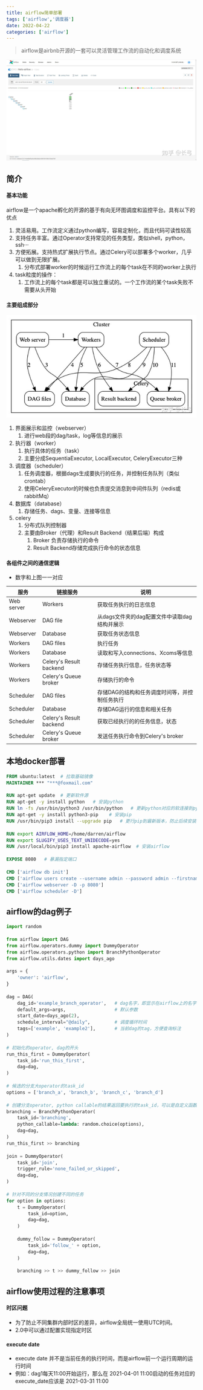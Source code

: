 ```yaml
---
title: airflow简单部署
tags: ['airflow','调度器']
date: 2022-04-22
categories: ['airflow']
---
```

> airflow是airbnb开源的一套可以灵活管理工作流的自动化和调度系统
<!--more-->
![airflow-show](../images/deploy-airflow/airflow-show.jpeg)

## 简介
#### 基本功能
airflow是一个apache孵化的开源的基于有向无环图调度和监控平台。具有以下的优点
1. 灵活易用。工作流定义通过python编写，容易定制化，而且代码可读性较高
2. 支持任务丰富。通过Operator支持常见的任务类型，类似shell，python，ssh···
3. 方便拓展。支持热式扩展执行节点。通过Celery可以部署多个worker，几乎可以做到无限扩展。
    1. 分布式部署worker的时候运行工作流上的每个task在不同的worker上执行
4. task粒度的操作：
    1. 工作流上的每个task都是可以独立重试的。一个工作流的某个task失败不需要从头开始

#### 主要组成部分
![airflow-struct](../images/deploy-airflow/struct-airflow.jpeg)

1. 界面展示和监控（webserver）
    1. 进行web段的dag/task，log等信息的展示
2. 执行器（worker）
    1. 执行具体的任务（task）
    2. 主要分成SequentiaExecutor, LocalExecutor, CeleryExecutor三种
3. 调度器（scheduler）
    1. 任务调度器，根据dags生成要执行的任务，并控制任务队列（类似crontab）
    2. 使用CeleryExecutor的时候也负责提交消息到中间件队列（redis或rabbitMq）
4. 数据库（database）
    1. 存储任务、dags、变量、连接等信息
5. celery
    1. 分布式队列控制器
    2. 主要由Broker（代理）和Result Backend（结果后端）构成
        1. Broker 负责存储执行的命令
        2. Result Backend存储完成执行命令的状态信息

#### 各组件之间的通信逻辑
* 数字和上图一一对应

|服务|链接服务|说明|
|--|--|--|
|Web server|Workers|获取任务执行的日志信息|
|Webserver|DAG file|从dags文件夹的dag配置文件中读取dag结构并展示|
|Webserver|Database|获取任务状态信息|
|Workers|DAG files|执行任务|
|Workers|Database|读取和写入connections、Xcoms等信息|
|Workers|Celery's Result backend|存储任务执行信息，任务状态等|
|Workers|Celery's Queue broker|存储执行的命令|
|Scheduler|DAG files|存储DAG的结构和任务调度时间等，并控制任务执行|
|Scheduler|Database|存储DAG运行的信息和相关任务|
|Scheduler|Celery's Result backend|获取已经执行的的任务信息，状态|
|Scheduler|Celery's Queue broker|发送任务执行命令到Celery's broker|




## 本地docker部署
```dockerfile
FROM ubuntu:latest  # 拉取基础镜像
MAINTAINER *** "***@foxmail.com"

RUN apt-get update  # 更新软件源
RUN apt-get -y install python   # 安装python
RUN ln -fs /usr/bin/python3 /usr/bin/python   # 更新python对应的软连接到python3
RUN apt-get -y install python3-pip    # 安装pip
RUN /usr/bin/pip3 install --upgrade pip   # 更行pip到最新版本，防止后续安装过程中出现问题

RUN export AIRFLOW_HOME=/home/darren/airflow
RUN export SLUGIFY_USES_TEXT_UNIDECODE=yes
RUN /usr/local/bin/pip3 install apache-airflow  # 安装airflow

EXPOSE 8080   # 暴漏指定端口

CMD ['airflow db init']
CMD ['airflow users create --username admin --password admin --firstname ** --lastname ** --role Admin --email ****@foxmail.com']
CMD ['airflow webserver -D -p 8080']
CMD ['airflow scheduler -D']
```

## airflow的dag例子
```python
import random

from airflow import DAG
from airflow.operators.dummy import DummyOperator
from airflow.operators.python import BranchPythonOperator
from airflow.utils.dates import days_ago

args = {
    'owner': 'airflow',
}

dag = DAG(
    dag_id='example_branch_operator',	# dag名字，即显示在airflow上的名字
    default_args=args,					# 默认参数
    start_date=days_ago(2),
    schedule_interval="@daily",			# 调度循环时间
    tags=['example', 'example2'],		# 当前dag的tag，方便查询标注
)

# 初始化的operator, dag的开头
run_this_first = DummyOperator(
    task_id='run_this_first',
    dag=dag,
)

# 候选的分支大operator的task_id
options = ['branch_a', 'branch_b', 'branch_c', 'branch_d']

# 创建分支operator, python callable的结果返回要执行的task_id，可以是自定义函数
branching = BranchPythonOperator(
    task_id='branching',
    python_callable=lambda: random.choice(options),
    dag=dag,
)
run_this_first >> branching

join = DummyOperator(
    task_id='join',
    trigger_rule='none_failed_or_skipped',
    dag=dag,
)

# 针对不同的分支情况创建不同的任务
for option in options:
    t = DummyOperator(
        task_id=option,
        dag=dag,
    )

    dummy_follow = DummyOperator(
        task_id='follow_' + option,
        dag=dag,
    )

    branching >> t >> dummy_follow >> join
```


## airflow使用过程的注意事项

#### 时区问题
* 为了防止不同集群内部时区的差异，airflow全局统一使用UTC时间。
* 2.0中可以通过配置实现指定时区

#### execute date
* execute date 并不是当前任务的执行时间，而是airflow前一个运行周期的运行时间
* 例如：dag1每天11:00开始运行，那么在 ​2021-04-01 11:00​ 启动的任务对应的execute_date应该是 ​2021-03-31 11:00​
